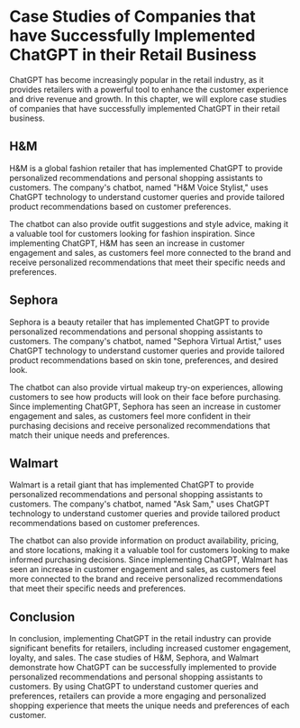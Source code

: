 Case Studies of Companies that have Successfully Implemented ChatGPT in their Retail Business
=================================================================================================================================================

ChatGPT has become increasingly popular in the retail industry, as it provides retailers with a powerful tool to enhance the customer experience and drive revenue and growth. In this chapter, we will explore case studies of companies that have successfully implemented ChatGPT in their retail business.

H\&M
----

H\&M is a global fashion retailer that has implemented ChatGPT to provide personalized recommendations and personal shopping assistants to customers. The company's chatbot, named "H\&M Voice Stylist," uses ChatGPT technology to understand customer queries and provide tailored product recommendations based on customer preferences.

The chatbot can also provide outfit suggestions and style advice, making it a valuable tool for customers looking for fashion inspiration. Since implementing ChatGPT, H\&M has seen an increase in customer engagement and sales, as customers feel more connected to the brand and receive personalized recommendations that meet their specific needs and preferences.

Sephora
-------

Sephora is a beauty retailer that has implemented ChatGPT to provide personalized recommendations and personal shopping assistants to customers. The company's chatbot, named "Sephora Virtual Artist," uses ChatGPT technology to understand customer queries and provide tailored product recommendations based on skin tone, preferences, and desired look.

The chatbot can also provide virtual makeup try-on experiences, allowing customers to see how products will look on their face before purchasing. Since implementing ChatGPT, Sephora has seen an increase in customer engagement and sales, as customers feel more confident in their purchasing decisions and receive personalized recommendations that match their unique needs and preferences.

Walmart
-------

Walmart is a retail giant that has implemented ChatGPT to provide personalized recommendations and personal shopping assistants to customers. The company's chatbot, named "Ask Sam," uses ChatGPT technology to understand customer queries and provide tailored product recommendations based on customer preferences.

The chatbot can also provide information on product availability, pricing, and store locations, making it a valuable tool for customers looking to make informed purchasing decisions. Since implementing ChatGPT, Walmart has seen an increase in customer engagement and sales, as customers feel more connected to the brand and receive personalized recommendations that meet their specific needs and preferences.

Conclusion
----------

In conclusion, implementing ChatGPT in the retail industry can provide significant benefits for retailers, including increased customer engagement, loyalty, and sales. The case studies of H\&M, Sephora, and Walmart demonstrate how ChatGPT can be successfully implemented to provide personalized recommendations and personal shopping assistants to customers. By using ChatGPT to understand customer queries and preferences, retailers can provide a more engaging and personalized shopping experience that meets the unique needs and preferences of each customer.


